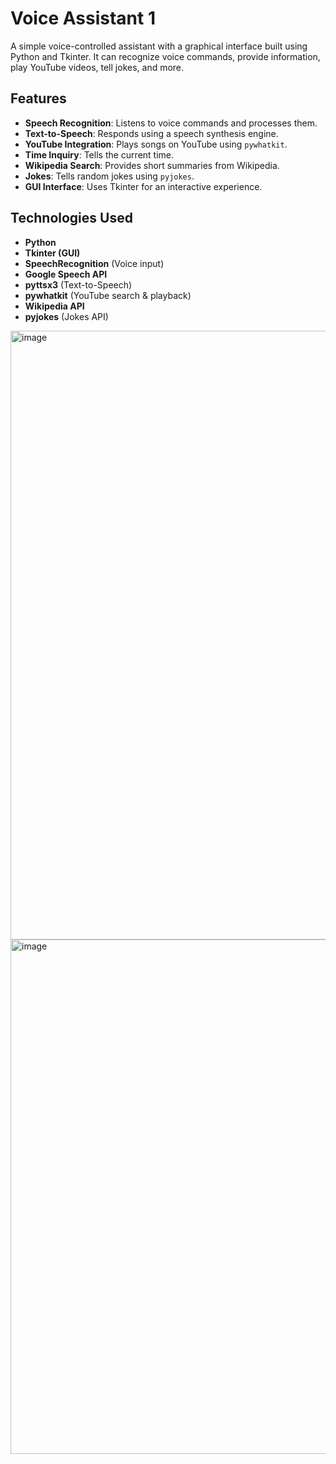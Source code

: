 # Voice Assistant 1  

A simple voice-controlled assistant with a graphical interface built using Python and Tkinter. It can recognize voice commands, provide information, play YouTube videos, tell jokes, and more.  

## Features  
- **Speech Recognition**: Listens to voice commands and processes them.  
- **Text-to-Speech**: Responds using a speech synthesis engine.  
- **YouTube Integration**: Plays songs on YouTube using `pywhatkit`.  
- **Time Inquiry**: Tells the current time.  
- **Wikipedia Search**: Provides short summaries from Wikipedia.  
- **Jokes**: Tells random jokes using `pyjokes`.  
- **GUI Interface**: Uses Tkinter for an interactive experience.  

## Technologies Used  
- **Python**  
- **Tkinter (GUI)**  
- **SpeechRecognition** (Voice input)  
- **Google Speech API**  
- **pyttsx3** (Text-to-Speech)  
- **pywhatkit** (YouTube search & playback)  
- **Wikipedia API**  
- **pyjokes** (Jokes API)

 <img width="1913" height="974" alt="image" src="https://github.com/user-attachments/assets/b074f91c-c8fe-4ff8-91d4-03f30d2cbb86" />
 <img width="1239" height="823" alt="image" src="https://github.com/user-attachments/assets/0847c05e-8ca7-4433-8985-15f1fa9793aa" />




